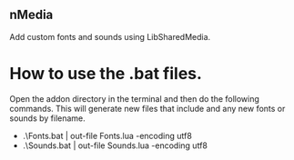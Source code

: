 ## nMedia
Add custom fonts and sounds using LibSharedMedia.

# How to use the .bat files.

Open the addon directory in the terminal and then do the following commands.
This will generate new files that include and any new fonts or sounds by filename.

- .\Fonts.bat | out-file Fonts.lua -encoding utf8
- .\Sounds.bat | out-file Sounds.lua -encoding utf8